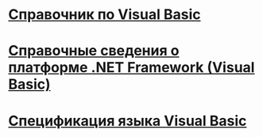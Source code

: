 # [Справочник по Visual Basic](index.md)
# [Справочные сведения о платформе .NET Framework (Visual Basic)](net-framework-reference-information.md)
# [Спецификация языка Visual Basic](language-specification.md)
